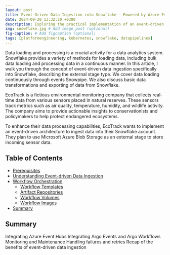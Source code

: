 ```yaml
---
layout: post
title: Event-Driven Data Ingestion into Snowflake - Powered by Azure Event Hub, Argo Events, and Argo Workflows
date: 2024-09-20 13:32:20 +0300
description: Exploring the practical implementation of an event-driven architecture for seamless data ingestion into Snowflake, utilizing Microsoft Azure External Stages, Event Hubs, Argo Events, and Argo Workflows.
img: snowflake.jpg # Add image post (optional)
fig-caption: # Add figcaption (optional)
tags: [platformengineering, kubernetes, snowflake, datapipelines]
---
```

Data loading and processing is a crucial activity for a data analytics system. Snowflake provides a variety of methods for loading data, including bulk data loading and processing data in a continuous manner. In this article, I walk you through the concept of event-driven data ingestion specifically into Snowflake, describing the external stage type. We cover data loading continuously through events Snowpipe. We also discuss basic data transformations and exporting of data from Snowflake.

EcoTrack is a fictious environmental monitoring company that collects real-time data from various sensors placed in natural reserves. These sensors track metrics such as air quality, temperature, humidity, and wildlife activity. The company aims to provide actionable insights to conservationists and policymakers to help protect endangered ecosystems.

To enhance their data processing capabilities, EcoTrack wants to implement an event-driven architecture to ingest data into their Snowflake account. They plan to use Microsoft Azure Blob Storage as an external stage to store incoming sensor data.

## Table of Contents
- [Prerequisites ](#prerequisites)
- [Understanding Event-driven Data Ingestion ](#understanding-event-driven-data-ingestion)
- [Workflow Orchestration ](#workflow-orchestration)
  - [Workflow Templates](#workflow-templates)
  - [Artifact Repositories ](#artifact-repositories)
  - [Workflow Volumes ](#workflow-volumes)
  - [Workflow Images ](#workflow-images)
- [Summary ](#summary)

## Summary




Integrating Azure Event Hubs
Integrating Argo Events and Argo Workflows
Monitoring and Maintenance
Handling failures and retries
Recap of the benefits of event-driven data ingestion